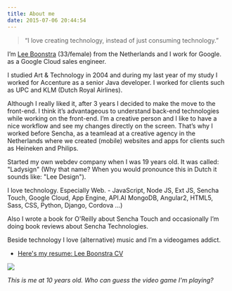 ```yaml
---
title: About me
date: 2015-07-06 20:44:54
---
```


> “I love creating technology, instead of just consuming technology.”

I’m [Lee Boonstra](https://plus.google.com/117712452932146916020) (33/female) from the Netherlands and I work for Google. as a Google Cloud sales engineer.

I studied Art & Technology in 2004 and during my last year of my study I worked for Accenture as a senior Java developer. I worked for clients such as UPC and KLM (Dutch Royal Airlines).

Although I really liked it, after 3 years I decided to make the move to the front-end. I think it’s advantageous to understand back-end technologies while working on the front-end. I’m a creative person and I like to have a nice workflow and see my changes directly on the screen. That’s why I worked before Sencha, as a teamlead at a creative agency in the Netherlands where we created (mobile) websites and apps for clients such as Heineken and Philips.

Started my own webdev company when I was 19 years old. It was called: "Ladysign" (Why that name? When you would pronounce this in Dutch it sounds like: "Lee Design").

I love technology. Especially Web. - JavaScript, Node JS, Ext JS, Sencha Touch, Google Cloud, App Engine, API.AI MongoDB, Angular2, HTML5, Sass, CSS, Python, Django, Cordova ...)

Also I wrote a book for O'Reilly about Sencha Touch and occasionally I’m doing book reviews about Sencha Technologies.

Beside technology I love (alternative) music and I’m a videogames addict.

* [Here's my resume: Lee Boonstra CV](/images/lee.boonstra-resume.pdf)

<img src="/images/10yearsold-500x326.png" class="border">

*This is me at 10 years old. Who can guess the video game I'm playing?*